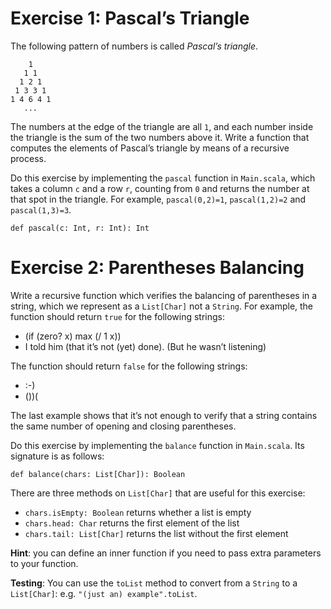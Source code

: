 <h1 id="exercise_1_pascals_triangle">Exercise 1: Pascal’s Triangle</h1>
<p>The following pattern of numbers is called <em>Pascal’s triangle</em>.</p>
<pre><code>    1
   1 1
  1 2 1
 1 3 3 1
1 4 6 4 1
   ...</code></pre>
<p>The numbers at the edge of the triangle are all <code>1</code>, and each number inside the triangle is the sum of the two numbers above it. Write a function that computes the elements of Pascal’s triangle by means of a recursive process.</p>
<p>Do this exercise by implementing the <code>pascal</code> function in <code>Main.scala</code>, which takes a column <code>c</code> and a row <code>r</code>, counting from <code>0</code> and returns the number at that spot in the triangle. For example, <code>pascal(0,2)=1</code>, <code>pascal(1,2)=2</code> and <code>pascal(1,3)=3</code>.</p>
<pre><code>def pascal(c: Int, r: Int): Int</code></pre>

<h1 id="exercise_2_parentheses_balancing">Exercise 2: Parentheses Balancing</h1>
<p>Write a recursive function which verifies the balancing of parentheses in a string, which we represent as a <code>List[Char]</code> not a <code>String</code>. For example, the function should return <code>true</code> for the following strings:</p>
<ul>
<li>(if (zero? x) max (/ 1 x))</li>

<li>I told him (that it’s not (yet) done). (But he wasn’t listening)</li>
</ul>
<p>The function should return <code>false</code> for the following strings: </p>
<ul>
<li>:-)</li>
<li>())(</li>
</ul>
<p></p>
<p>The last example shows that it’s not enough to verify that a string contains the same number of opening and closing parentheses.</p>
<p>Do this exercise by implementing the <code>balance</code> function in <code>Main.scala</code>. Its signature is as follows:</p>
<pre><code>def balance(chars: List[Char]): Boolean</code></pre>
<p>There are three methods on <code>List[Char]</code> that are useful for this exercise:</p>
<ul>
<li><code>chars.isEmpty: Boolean</code> returns whether a list is empty</li>

<li><code>chars.head: Char</code> returns the first element of the list</li>

<li><code>chars.tail: List[Char]</code> returns the list without the first element</li>
</ul>
<p><strong>Hint</strong>: you can define an inner function if you need to pass extra parameters to your function.</p>
<p><strong>Testing</strong>: You can use the <code>toList</code> method to convert from a <code>String</code> to a <code>List[Char]</code>: e.g. <code>"(just an) example".toList</code>.</p>